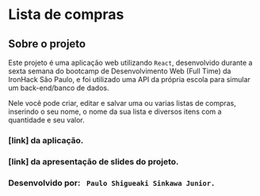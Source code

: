 # Lista de compras

## Sobre o projeto

Este projeto é uma aplicação web utilizando `React`, desenvolvido durante a sexta semana do bootcamp de Desenvolvimento Web (Full Time) da IronHack São Paulo, e foi utilizado uma API da própria escola para simular um back-end/banco de dados.

Nele você pode criar, editar e salvar uma ou varias listas de compras, inserindo o seu nome, o nome da sua lista e diversos itens com a quantidade e seu valor.

### [link] da aplicação.

### [link] da apresentação de slides do projeto.

### Desenvolvido por: ` Paulo Shigueaki Sinkawa Junior.`
